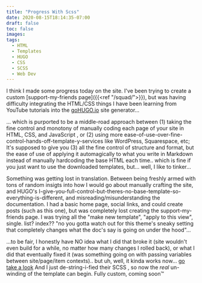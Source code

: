 ```yaml
---
title: "Progress With Scss"
date: 2020-08-15T18:14:35-07:00
draft: false
toc: false
images:
tags: 
  - HTML
  - Templates
  - HUGO
  - CSS
  - SCSS
  - Web Dev
---
```


I think I made some progress today on the site. I've been trying to create a custom [support-my-friends page]({{<ref "/squad/">}}), but was having difficulty integrating the HTML/CSS things I have been learning from YouTube tutorials into the [goHUGO.io](https://gohugo.io/) site generator...

... which is purported to be a middle-road approach between (1) taking the fine control and monotony of manually coding each page of your site in HTML, CSS, and JavaScript , or (2) using more ease-of-use-over-fine-control-hands-off-template-y-services like WordPress, Squarespace, etc; It's supposed to give you (3) all the fine control of structure and format, but the ease of use of applying it automagically to what you write in Markdown instead of manually hardcoding the base HTML each time.. which is fine if you just want to use the downloaded templates, but... well, I like to tinker... 

Something was getting lost in translation. Between being freshly armed with tons of random insigts into how I would go about manually crafting the site, and HUGO's I-give-you-full-control-but-theres-no-base-template-so-everything-is-different, and misreading/misunderstanding the documentation. I had a basic home page, social links, and could create posts (such as this one), but was completely lost creating the support-my-friends page. I was trying all the "make new template", "apply to this view", single. list? index?? "no you gotta watch out for this theme's sneaky setting that completely changes what the doc's say is going on under the hood"...

...to be fair, I honestly have NO idea what I did that broke it (site wouldn't even build for a while, no matter how many changes I rolled back), or what I did that eventually fixed it (was something going on with passing variables between site/page/item contexts).. but uh, well, it kinda works now... [go take a look](../squad) And I just de-string-i-fied their SCSS , so now the *real* un-winding of the template can begin. Fully custom, coming soon™
